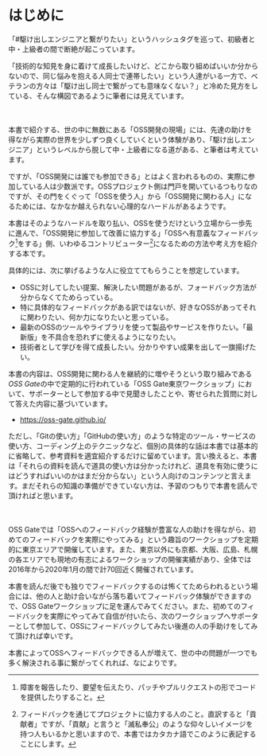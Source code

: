 # はじめに

「#駆け出しエンジニアと繋がりたい」というハッシュタグを巡って、初級者と中・上級者の間で断絶が起こっています。

「技術的な知見を身に着けて成長したいけど、どこから取り組めばいいか分からないので、同じ悩みを抱える人同士で連帯したい」という人達がいる一方で、ベテランの方々は「駆け出し同士で繋がっても意味なくない？」と冷めた見方をしている、そんな構図であるように筆者には見えています。

　

本書で紹介する、世の中に無数にある「OSS開発の現場」には、先達の助けを得ながら実際の世界を少しずつ良くしていくという体験があり、「駆け出しエンジニア」というレベルから脱して中・上級者になる道がある、と筆者は考えています。

ですが、「OSS開発には誰でも参加できる」とはよく言われるものの、実際に参加している人は少数派です。OSSプロジェクト側は門戸を開いているつもりなのですが、その門をくぐって「OSSを使う人」から「OSS開発に関わる人」になるためには、なかなか越えられない心理的なハードルがあるようです。

本書はそのようなハードルを取り払い、OSSを使うだけという立場から一歩先に進んで、「OSS開発に参加して改善に協力する」「OSSへ有意義なフィードバック[^feedback]をする」側、いわゆるコントリビューター[^contributor]になるための方法や考え方を紹介する本です。

[^feedback]: 障害を報告したり、要望を伝えたり、パッチやプルリクエストの形でコードを提供したりすること。
[^contributor]: フィードバックを通じてプロジェクトに協力する人のこと。直訳すると「貢献者」ですが、「貢献」と言うと「滅私奉公」のような仰々しいイメージを持つ人もいるかと思いますので、本書ではカタカナ語でこのように表記することにします。

具体的には、次に挙げるような人に役立ててもらうことを想定しています。

* OSSに対してしたい提案、解決したい問題があるが、フォードバック方法が分からなくてためらっている。
* 特に具体的なフィードバックがある訳ではないが、好きなOSSがあってそれに関わりたい、何か力になりたいと思っている。
* 最新のOSSのツールやライブラリを使って製品やサービスを作りたい。「最新版」を不具合を恐れずに使えるようになりたい。
* 技術者として学びを得て成長したい。分かりやすい成果を出して一旗揚げたい。

本書の内容は、OSS開発に関わる人を継続的に増やそうという取り組みである*OSS Gate*の中で定期的に行われている「OSS Gate東京ワークショップ」において、サポーターとして参加する中で見聞きしたことや、寄せられた質問に対して答えた内容に基づいています。

* https://oss-gate.github.io/

ただし、「Gitの使い方」「GitHubの使い方」のような特定のツール・サービスの使い方、コーディング上のテクニックなど、個別の具体的な話は本書では基本的に省略して、参考資料を適宜紹介するだけに留めています。言い換えると、本書は「それらの資料を読んで道具の使い方は分かったけれど、道具を有効に使うにはどうすればいいのかはまだ分からない」という人向けのコンテンツと言えます。まだそれらの知識の準備ができていない方は、予習のつもりで本書を読んで頂ければと思います。

　

OSS Gateでは「OSSへのフィードバック経験が豊富な人の助けを得ながら、初めてのフィードバックを実際にやってみる」という趣旨のワークショップを定期的に東京エリアで開催しています。また、東京以外にも京都、大阪、広島、札幌の各エリアでも現地の有志によるワークショップの開催実績があり、全体では2016年から2020年1月の間で計70回近く開催されています。

本書を読んだ後でも独りでフィードバックするのは怖くてためらわれるという場合には、他の人と助け合いながら落ち着いてフィードバック体験ができますので、OSS Gateワークショップに足を運んでみてください。また、初めてのフィードバックを実際にやってみて自信が付いたら、次のワークショップへサポーターとして参加して、OSSにフィードバックしてみたい後進の人の手助けをしてみて頂ければ幸いです。

本書によってOSSへフィードバックできる人が増えて、世の中の問題が一つでも多く解決される事に繋がってくれれば、なによりです。
